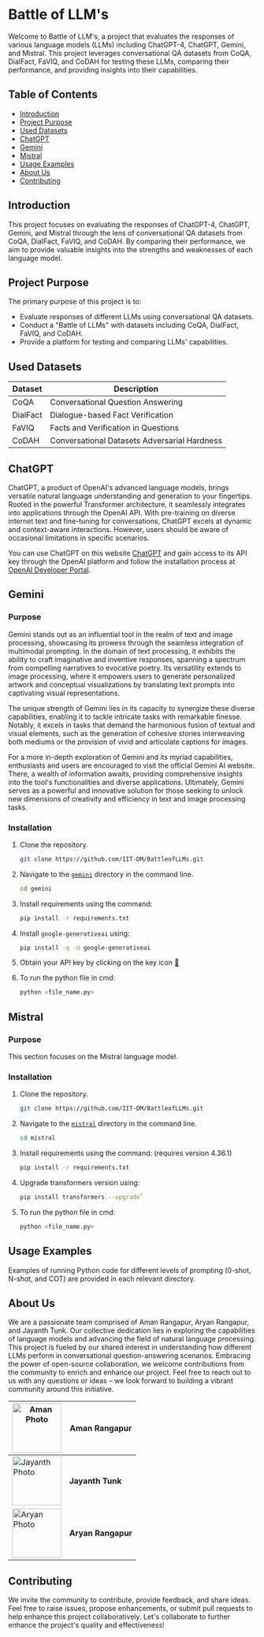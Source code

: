 # Battle of LLM's

Welcome to Battle of LLM's, a project that evaluates the responses of various language models (LLMs) including ChatGPT-4, ChatGPT, Gemini, and Mistral. This project leverages conversational QA datasets from CoQA, DialFact, FaVIQ, and CoDAH for testing these LLMs, comparing their performance, and providing insights into their capabilities.

## Table of Contents

- [Introduction](#introduction)
- [Project Purpose](#project-purpose)
- [Used Datasets](#used-datasets)
- [ChatGPT](#chatgpt)
- [Gemini](#gemini)
- [Mistral](#mistral)
- [Usage Examples](#usage-examples)
- [About Us](#about-us)
- [Contributing](#contributing)

## Introduction

This project focuses on evaluating the responses of ChatGPT-4, ChatGPT, Gemini, and Mistral through the lens of conversational QA datasets from CoQA, DialFact, FaVIQ, and CoDAH. By comparing their performance, we aim to provide valuable insights into the strengths and weaknesses of each language model.

## Project Purpose

The primary purpose of this project is to:

- Evaluate responses of different LLMs using conversational QA datasets.
- Conduct a "Battle of LLMs" with datasets including CoQA, DialFact, FaVIQ, and CoDAH.
- Provide a platform for testing and comparing LLMs' capabilities.

## Used Datasets

| Dataset | Description                                |
|---------|--------------------------------------------|
| CoQA    | Conversational Question Answering          |
| DialFact| Dialogue-based Fact Verification           |
| FaVIQ   | Facts and Verification in Questions        |
| CoDAH   | Conversational Datasets Adversarial Hardness|


## ChatGPT 

ChatGPT, a product of OpenAI's advanced language models, brings versatile natural language understanding and generation to your fingertips. Rooted in the powerful Transformer architecture, it seamlessly integrates into applications through the OpenAI API. With pre-training on diverse internet text and fine-tuning for conversations, ChatGPT excels at dynamic and context-aware interactions. However, users should be aware of occasional limitations in specific scenarios.

You can use ChatGPT on this website [ChatGPT](https://chat.openai.com/) and gain access to its API key through the OpenAI platform and follow the installation process  at [OpenAI Developer Portal](https://platform.openai.com/api-keys).


## Gemini 

### Purpose

Gemini stands out as an influential tool in the realm of text and image processing, showcasing its prowess through the seamless integration of multimodal prompting. In the domain of text processing, it exhibits the ability to craft imaginative and inventive responses, spanning a spectrum from compelling narratives to evocative poetry. Its versatility extends to image processing, where it empowers users to generate personalized artwork and conceptual visualizations by translating text prompts into captivating visual representations.

The unique strength of Gemini lies in its capacity to synergize these diverse capabilities, enabling it to tackle intricate tasks with remarkable finesse. Notably, it excels in tasks that demand the harmonious fusion of textual and visual elements, such as the generation of cohesive stories interweaving both mediums or the provision of vivid and articulate captions for images.

For a more in-depth exploration of Gemini and its myriad capabilities, enthusiasts and users are encouraged to visit the official Gemini AI website. There, a wealth of information awaits, providing comprehensive insights into the tool's functionalities and diverse applications. Ultimately, Gemini serves as a powerful and innovative solution for those seeking to unlock new dimensions of creativity and efficiency in text and image processing tasks.

### Installation

1. Clone the repository.
   
   ```bash
   git clone https://github.com/IIT-DM/BattleofLLMs.git
2. Navigate to the [`gemini`](https://github.com/IIT-DM/BattleofLLMs/tree/main/gemini) directory in the command line.

   ```bash
   cd gemini
3. Install requirements using the command:
   
    ```bash
   pip install -r requirements.txt
4. Install `google-generativeai` using:
   
    ```bash
   pip install -q -U google-generativeai
5. Obtain your API key by clicking on the key icon [🔑](https://makersuite.google.com/app/apikey)
6. To run the python file in cmd:
   ```bash
   python <file_name.py>

## Mistral 

### Purpose

This section focuses on the Mistral language model.

### Installation

1. Clone the repository.
   
   ```bash
   git clone https://github.com/IIT-DM/BattleofLLMs.git
2. Navigate to the [`mistral`](https://github.com/IIT-DM/BattleofLLMs/tree/main/mistral   ) directory in the command line.

   ```bash
   cd mistral
3. Install requirements using the command: (requires version 4.36.1)
   
    ```bash
   pip install -r requirements.txt
4. Upgrade transformers version using:
   ```bash
   pip install transformers --upgrade`
5. To run the python file in cmd:
   ```bash
   python <file_name.py>
## Usage Examples

Examples of running Python code for different levels of prompting (0-shot, N-shot, and COT) are provided in each relevant directory.


## About Us

We are a passionate team comprised of Aman Rangapur, Aryan Rangapur, and Jayanth Tunk. Our collective dedication lies in exploring the capabilities of language models and advancing the field of natural language processing. This project is fueled by our shared interest in understanding how different LLMs perform in conversational question-answering scenarios. Embracing the power of open-source collaboration, we welcome contributions from the community to enrich and enhance our project. Feel free to reach out to us with any questions or ideas – we look forward to building a vibrant community around this initiative.


| <img src="https://avatars.githubusercontent.com/u/44740048?v=4" width="100" height="100" alt="Aman Photo"/>   |   Aman Rangapur      |
|----------------------------------------------------------------------------------------------------------------|----------------------|
| <img src="https://avatars.githubusercontent.com/u/74298261?v=4" width="100" height="100" alt="Jayanth Photo"/> | **Jayanth Tunk**         |
| <img src="https://avatars.githubusercontent.com/u/154872205?v=4" width="100" height="100" alt="Aryan Photo"/>   | **Aryan Rangapur**     |


## Contributing

We invite the community to contribute, provide feedback, and share ideas. Feel free to raise issues, propose enhancements, or submit pull requests to help enhance this project collaboratively. Let's collaborate to further enhance the project's quality and effectiveness!

